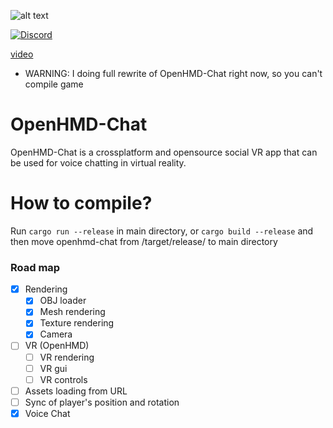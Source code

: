![alt text](https://i.imgur.com/ysLn2Gn.png)

<a href="https://discord.gg/FY3naJ3"><img src="https://img.shields.io/badge/Chat-Discord-blue.svg" alt="Discord"/></a>

<a href="https://www.youtube.com/watch?v=GxrDkl84yh0">video</a>

* WARNING: I doing full rewrite of OpenHMD-Chat right now, so you can't compile game

# OpenHMD-Chat
OpenHMD-Chat is a crossplatform and opensource social VR app that can be used for voice chatting in virtual reality.

# How to compile?
Run `cargo run --release` in main directory, or `cargo build --release` and then move openhmd-chat from /target/release/ to main directory


### Road map
- [x] Rendering
  - [x] OBJ loader
  - [x] Mesh rendering
  - [x] Texture rendering
  - [x] Camera
- [ ] VR (OpenHMD)
  - [ ] VR rendering
  - [ ] VR gui
  - [ ] VR controls
- [ ] Assets loading from URL
- [ ] Sync of player's position and rotation
- [x] Voice Chat
